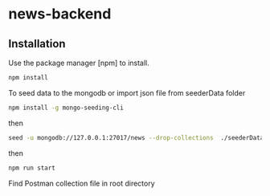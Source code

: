 # news-backend
## Installation
  Use the package manager [npm] to install.
  ```bash
  npm install
  ```
  To seed data to the mongodb or import json file from seederData folder
 ```bash
 npm install -g mongo-seeding-cli
 ```
 then
 ```bash
 seed -u mongodb://127.0.0.1:27017/news --drop-collections  ./seederData
 ```
 then
 ```bash
 npm run start
 ```
 Find Postman collection file in root directory
